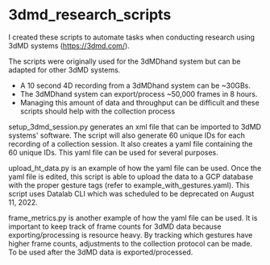 # 3dmd_research_scripts
I created these scripts to automate tasks when conducting research using 3dMD systems (https://3dmd.com/). 

The scripts were originally used for the 3dMDhand system but can be adapted for other 3dMD systems. 
 - A 10 second 4D recording from a 3dMDhand system can be ~30GBs. 
 - The 3dMDhand system can export/process ~50,000 frames in 8 hours. 
 - Managing this amount of data and throughput can be difficult and these scripts should help with the collection process

setup_3dmd_session.py generates an xml file that can be imported to 3dMD systems' software. The script will also generate 60 unique IDs for each recording of a collection session. It also creates a yaml file containing the 60 unique IDs. This yaml file can be used for several purposes. 

upload_ht_data.py is an example of how the yaml file can be used. Once the yaml file is edited, this script is able to upload the data to a GCP database with the proper gesture tags (refer to example_with_gestures.yaml). This script uses Datalab CLI which was scheduled to be deprecated on August 11, 2022.

frame_metrics.py is another example of how the yaml file can be used. It is important to keep track of frame counts for 3dMD data because exporting/processing is resource heavy. By tracking which gestures have higher frame counts, adjustments to the collection protocol can be made. To be used after the 3dMD data is exported/processed.


  


